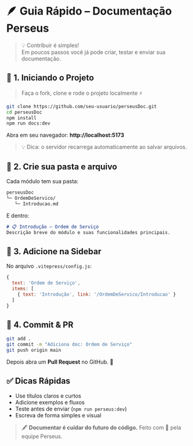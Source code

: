 # 🪶 Guia Rápido – Documentação Perseus

> 💡 Contribuir é simples!  
> Em poucos passos você já pode criar, testar e enviar sua documentação.


## 🚀 1. Iniciando o Projeto

> Faça o fork, clone e rode o projeto localmente ⚡

```bash
git clone https://github.com/seu-usuario/perseusDoc.git
cd perseusDoc
npm install
npm run docs:dev
```

Abra em seu navegador: **http://localhost:5173**

> 💡 Dica: o servidor recarrega automaticamente ao salvar arquivos.


## 📂 2. Crie sua pasta e arquivo

Cada módulo tem sua pasta:

```bash
perseusDoc
└─ OrdemDeServico/
   └─ Introducao.md
```

E dentro:

```md
# 📋 Introdução – Ordem de Serviço
Descrição breve do módulo e suas funcionalidades principais.
```

## 🧭 3. Adicione na Sidebar

No arquivo `.vitepress/config.js`:

```js
{
  text: 'Ordem de Serviço',
  items: [
    { text: 'Introdução', link: '/OrdemDeServico/Introducao' }
  ]
}
```

## 🔁 4. Commit & PR

```bash
git add .
git commit -m "Adiciona doc: Ordem de Serviço"
git push origin main
```

Depois abra um **Pull Request** no GitHub. 🎉

## ✅ Dicas Rápidas

* Use títulos claros e curtos
* Adicione exemplos e fluxos
* Teste antes de enviar (`npm run perseus:dev`)
* Escreva de forma simples e visual

> 🖋 **Documentar é cuidar do futuro do código.**
> Feito com 💜 pela equipe Perseus.